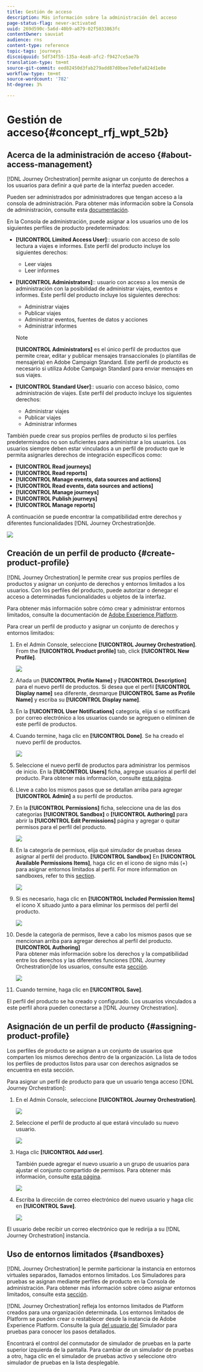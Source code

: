 ```yaml
---
title: Gestión de acceso
description: Más información sobre la administración del acceso
page-status-flag: never-activated
uuid: 269d590c-5a6d-40b9-a879-02f5033863fc
contentOwner: sauviat
audience: rns
content-type: reference
topic-tags: journeys
discoiquuid: 5df34f55-135a-4ea8-afc2-f9427ce5ae7b
translation-type: tm+mt
source-git-commit: eed82450d3fab279add87d0bee7e0efa824d1e8e
workflow-type: tm+mt
source-wordcount: '782'
ht-degree: 3%

---
```



# Gestión de acceso{#concept_rfj_wpt_52b}

## Acerca de la administración de acceso {#about-access-management}

[!DNL Journey Orchestration] permite asignar un conjunto de derechos a los usuarios para definir a qué parte de la interfaz pueden acceder.

Pueden ser administrados por administradores que tengan acceso a la consola de administración. Para obtener más información sobre la Consola de administración, consulte esta [documentación](https://helpx.adobe.com/es/enterprise/managing/user-guide.html).

En la Consola de administración, puede asignar a los usuarios uno de los siguientes perfiles de producto predeterminados:

* **[!UICONTROL Limited Access User]**:: usuario con acceso de solo lectura a viajes e informes. Este perfil del producto incluye los siguientes derechos:
   * Leer viajes
   * Leer informes

* **[!UICONTROL Administrators]**:: usuario con acceso a los menús de administración con la posibilidad de administrar viajes, eventos e informes. Este perfil del producto incluye los siguientes derechos:
   * Administrar viajes
   * Publicar viajes
   * Administrar eventos, fuentes de datos y acciones
   * Administrar informes
   >[!NOTE]
   >
   >**[!UICONTROL Administrators]** es el único perfil de productos que permite crear, editar y publicar mensajes transaccionales (o plantillas de mensajería) en Adobe Campaign Standard. Este perfil de producto es necesario si utiliza Adobe Campaign Standard para enviar mensajes en sus viajes.

* **[!UICONTROL Standard User]**:: usuario con acceso básico, como administración de viajes. Este perfil del producto incluye los siguientes derechos:
   * Administrar viajes
   * Publicar viajes
   * Administrar informes

También puede crear sus propios perfiles de producto si los perfiles predeterminados no son suficientes para administrar a los usuarios.
Los usuarios siempre deben estar vinculados a un perfil de producto que le permita asignarles derechos de integración específicos como:

* **[!UICONTROL Read journeys]**
* **[!UICONTROL Read reports]**
* **[!UICONTROL Manage events, data sources and actions]**
* **[!UICONTROL Read events, data sources and actions]**
* **[!UICONTROL Manage journeys]**
* **[!UICONTROL Publish journeys]**
* **[!UICONTROL Manage reports]**

A continuación se puede encontrar la compatibilidad entre derechos y diferentes funcionalidades [!DNL Journey Orchestration]de.

![](../assets/journey_permission.png)

## Creación de un perfil de producto {#create-product-profile}

[!DNL Journey Orchestration] le permite crear sus propios perfiles de productos y asignar un conjunto de derechos y entornos limitados a los usuarios. Con los perfiles del producto, puede autorizar o denegar el acceso a determinadas funcionalidades u objetos de la interfaz.

Para obtener más información sobre cómo crear y administrar entornos limitados, consulte la documentación de [Adobe Experience Platform](https://docs.adobe.com/content/help/en/experience-platform/sandbox/ui/user-guide.html).

Para crear un perfil de producto y asignar un conjunto de derechos y entornos limitados:

1. En el Admin Console, seleccione **[!UICONTROL Journey Orchestration]**. From the **[!UICONTROL Product profile]** tab, click **[!UICONTROL New Profile]**.

   ![](../assets/user_management_5.png)

1. Añada un **[!UICONTROL Profile Name]** y **[!UICONTROL Description]** para el nuevo perfil de productos. Si desea que el perfil **[!UICONTROL Display name]** sea diferente, desmarque **[!UICONTROL Same as Profile Name]** y escriba su **[!UICONTROL Display name]**.

1. En la **[!UICONTROL User Notifications]** categoría, elija si se notificará por correo electrónico a los usuarios cuando se agreguen o eliminen de este perfil de productos.

1. Cuando termine, haga clic en **[!UICONTROL Done]**. Se ha creado el nuevo perfil de productos.

   ![](../assets/user_management_6.png)

1. Seleccione el nuevo perfil de productos para administrar los permisos de inicio. En la **[!UICONTROL Users]** ficha, agregue usuarios al perfil del producto. Para obtener más información, consulte [esta página](../about/access-management.md#assigning-product-profile).

1. Lleve a cabo los mismos pasos que se detallan arriba para agregar **[!UICONTROL Admin]** a su perfil de productos.

1. En la **[!UICONTROL Permissions]** ficha, seleccione una de las dos categorías **[!UICONTROL Sandbox]** o **[!UICONTROL Authoring]** para abrir la **[!UICONTROL Edit Permissions]** página y agregar o quitar permisos para el perfil del producto.

   ![](../assets/user_management_7.png)

1. En la categoría de permisos, elija qué simulador de pruebas desea asignar al perfil del producto. **[!UICONTROL Sandbox]** En **[!UICONTROL Available Permissions Items]**, haga clic en el icono de signo más (+) para asignar entornos limitados al perfil. For more information on sandboxes, refer to this [section](../about/access-management.md#sandboxes).

   ![](../assets/user_management_8.png)

1. Si es necesario, haga clic en **[!UICONTROL Included Permission Items]** el icono X situado junto a para eliminar los permisos del perfil del producto.

   ![](../assets/user_management_9.png)

1. Desde la categoría de permisos, lleve a cabo los mismos pasos que se mencionan arriba para agregar derechos al perfil del producto. **[!UICONTROL Authoring]**
   <br>Para obtener más información sobre los derechos y la compatibilidad entre los derechos y las diferentes funciones [!DNL Journey Orchestration]de los usuarios, consulte esta [sección](../about/access-management.md#about-access-management).

   ![](../assets/user_management_10.png)

1. Cuando termine, haga clic en **[!UICONTROL Save]**.

El perfil del producto se ha creado y configurado. Los usuarios vinculados a este perfil ahora pueden conectarse a [!DNL Journey Orchestration].

## Asignación de un perfil de producto {#assigning-product-profile}

Los perfiles de producto se asignan a un conjunto de usuarios que comparten los mismos derechos dentro de la organización.
La lista de todos los perfiles de productos listos para usar con derechos asignados se encuentra en esta sección.

Para asignar un perfil de producto para que un usuario tenga acceso [!DNL Journey Orchestration]:

1. En el Admin Console, seleccione **[!UICONTROL Journey Orchestration]**.

   ![](../assets/user_management.png)

1. Seleccione el perfil de producto al que estará vinculado su nuevo usuario.

   ![](../assets/user_management_2.png)

1. Haga clic **[!UICONTROL Add user]**.

   También puede agregar el nuevo usuario a un grupo de usuarios para ajustar el conjunto compartido de permisos. Para obtener más información, consulte [esta página](https://helpx.adobe.com/enterprise/using/user-groups.html).

   ![](../assets/user_management_3.png)

1. Escriba la dirección de correo electrónico del nuevo usuario y haga clic en **[!UICONTROL Save]**.

   ![](../assets/user_management_4.png)

El usuario debe recibir un correo electrónico que le redirija a su [!DNL Journey Orchestration] instancia.

## Uso de entornos limitados {#sandboxes}

[!DNL Journey Orchestration] le permite particionar la instancia en entornos virtuales separados, llamados entornos limitados.
Los Simuladores para pruebas se asignan mediante perfiles de producto en la Consola de administración. Para obtener más información sobre cómo asignar entornos limitados, consulte esta [sección](../about/access-management.md#create-product-profile).

[!DNL Journey Orchestration] refleja los entornos limitados de Platform creados para una organización determinada.
Los entornos limitados de Platform se pueden crear o restablecer desde la instancia de Adobe Experience Platform. Consulte la guía [del usuario del](https://docs.adobe.com/content/help/en/experience-platform/sandbox/ui/user-guide.html) Simulador para pruebas para conocer los pasos detallados.

Encontrará el control del conmutador de simulador de pruebas en la parte superior izquierda de la pantalla. Para cambiar de un simulador de pruebas a otro, haga clic en el simulador de pruebas activo y seleccione otro simulador de pruebas en la lista desplegable.
